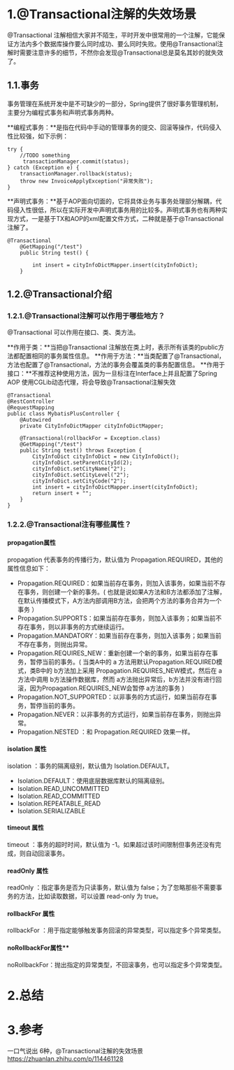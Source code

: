 # 1.@Transactional注解的失效场景

@Transactional 注解相信大家并不陌生，平时开发中很常用的一个注解，它能保证方法内多个数据库操作要么同时成功、要么同时失败。使用@Transactional注解时需要注意许多的细节，不然你会发现@Transactional总是莫名其妙的就失效了。

## 1.1.事务

事务管理在系统开发中是不可缺少的一部分，Spring提供了很好事务管理机制，主要分为编程式事务和声明式事务两种。

**编程式事务：**是指在代码中手动的管理事务的提交、回滚等操作，代码侵入性比较强，如下示例：



```
try {
    //TODO something
     transactionManager.commit(status);
} catch (Exception e) {
    transactionManager.rollback(status);
    throw new InvoiceApplyException("异常失败");
}
```

**声明式事务：**基于AOP面向切面的，它将具体业务与事务处理部分解耦，代码侵入性很低，所以在实际开发中声明式事务用的比较多。声明式事务也有两种实现方式，一是基于TX和AOP的xml配置文件方式，二种就是基于@Transactional注解了。



```
@Transactional
    @GetMapping("/test")
    public String test() {
    
        int insert = cityInfoDictMapper.insert(cityInfoDict);
    }
```



## 1.2.@Transactional介绍

### 1.2.1.@Transactional注解可以作用于哪些地方？

@Transactional 可以作用在接口、类、类方法。

**作用于类：**当把@Transactional 注解放在类上时，表示所有该类的public方法都配置相同的事务属性信息。
**作用于方法：**当类配置了@Transactional，方法也配置了@Transactional，方法的事务会覆盖类的事务配置信息。
**作用于接口：**不推荐这种使用方法，因为一旦标注在Interface上并且配置了Spring AOP 使用CGLib动态代理，将会导致@Transactional注解失效



```
@Transactional
@RestController
@RequestMapping
public class MybatisPlusController {
    @Autowired
    private CityInfoDictMapper cityInfoDictMapper;
    
    @Transactional(rollbackFor = Exception.class)
    @GetMapping("/test")
    public String test() throws Exception {
        CityInfoDict cityInfoDict = new CityInfoDict();
        cityInfoDict.setParentCityId(2);
        cityInfoDict.setCityName("2");
        cityInfoDict.setCityLevel("2");
        cityInfoDict.setCityCode("2");
        int insert = cityInfoDictMapper.insert(cityInfoDict);
        return insert + "";
    }
}
```

### 1.2.2.@Transactional注有哪些属性？

#### propagation属性

propagation 代表事务的传播行为，默认值为 Propagation.REQUIRED，其他的属性信息如下：

* Propagation.REQUIRED：如果当前存在事务，则加入该事务，如果当前不存在事务，则创建一个新的事务。( 也就是说如果A方法和B方法都添加了注解，在默认传播模式下，A方法内部调用B方法，会把两个方法的事务合并为一个事务 ）
* Propagation.SUPPORTS：如果当前存在事务，则加入该事务；如果当前不存在事务，则以非事务的方式继续运行。
* Propagation.MANDATORY：如果当前存在事务，则加入该事务；如果当前不存在事务，则抛出异常。
* Propagation.REQUIRES_NEW：重新创建一个新的事务，如果当前存在事务，暂停当前的事务。( 当类A中的 a 方法用默认Propagation.REQUIRED模式，类B中的 b方法加上采用 Propagation.REQUIRES_NEW模式，然后在 a 方法中调用 b方法操作数据库，然而 a方法抛出异常后，b方法并没有进行回滚，因为Propagation.REQUIRES_NEW会暂停 a方法的事务 )
* Propagation.NOT_SUPPORTED：以非事务的方式运行，如果当前存在事务，暂停当前的事务。
* Propagation.NEVER：以非事务的方式运行，如果当前存在事务，则抛出异常。
* Propagation.NESTED ：和 Propagation.REQUIRED 效果一样。

#### isolation 属性

isolation ：事务的隔离级别，默认值为 Isolation.DEFAULT。

* Isolation.DEFAULT：使用底层数据库默认的隔离级别。
* Isolation.READ_UNCOMMITTED
* Isolation.READ_COMMITTED
* Isolation.REPEATABLE_READ
* Isolation.SERIALIZABLE

#### timeout 属性

timeout ：事务的超时时间，默认值为 -1。如果超过该时间限制但事务还没有完成，则自动回滚事务。

#### readOnly 属性

readOnly ：指定事务是否为只读事务，默认值为 false；为了忽略那些不需要事务的方法，比如读取数据，可以设置 read-only 为 true。

#### rollbackFor 属性

rollbackFor ：用于指定能够触发事务回滚的异常类型，可以指定多个异常类型。

#### noRollbackFor属性**
noRollbackFor：抛出指定的异常类型，不回滚事务，也可以指定多个异常类型。

# 2.总结

# 3.参考
一口气说出 6种，@Transactional注解的失效场景
https://zhuanlan.zhihu.com/p/114461128
